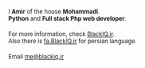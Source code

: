 <small>
  I <b>Amir</b> of the house <b>Mohammadi</b>.
  <br>
  <b>Python</b> and <b>Full stack Php web developer</b>.
</small>
<br>
<br>
<small>
  For more information, check <a href="https://blackiq.ir">BlackIQ.ir</a>.
  <br>
  Also there is <a href="https://fa.blackiq.ir">fa.BlackIQ.ir</a> for persian language.
</small>
<br>
<br>
<small>
  Email <a href="mailto:me@blackiq.ir">me@blackiq.ir</a>
</small>
